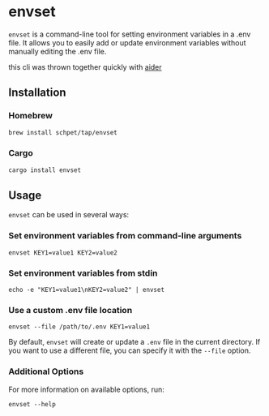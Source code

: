 # envset

`envset` is a command-line tool for setting environment variables in a .env file. It allows you to easily add or update environment variables without manually editing the .env file.

this cli was thrown together quickly with [aider](https://aider.chat/)

## Installation

### Homebrew

```bash
brew install schpet/tap/envset
```

### Cargo

```bash
cargo install envset
```

## Usage

`envset` can be used in several ways:

### Set environment variables from command-line arguments

```
envset KEY1=value1 KEY2=value2
```

### Set environment variables from stdin

```
echo -e "KEY1=value1\nKEY2=value2" | envset
```

### Use a custom .env file location

```
envset --file /path/to/.env KEY1=value1
```

By default, `envset` will create or update a `.env` file in the current directory. If you want to use a different file, you can specify it with the `--file` option.

### Additional Options

For more information on available options, run:

```
envset --help
```
